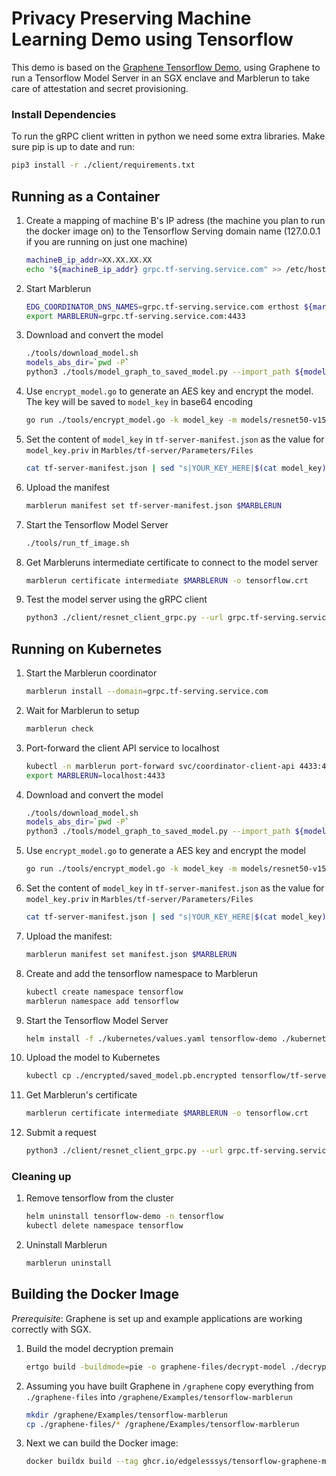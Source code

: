 # Privacy Preserving Machine Learning Demo using Tensorflow 

This demo is based on the [Graphene Tensorflow Demo](https://github.com/oscarlab/graphene), using Graphene to run a Tensorflow Model Server in an SGX enclave and Marblerun to take care of attestation and secret provisioning.

### Install Dependencies

To run the gRPC client written in python we need some extra libraries. Make sure pip is up to date and run:
```bash
pip3 install -r ./client/requirements.txt
``` 

## Running as a Container

1. Create a mapping of machine B's IP adress (the machine you plan to run the docker image on) to the Tensorflow Serving domain name (127.0.0.1 if you are running on just one machine)
    ```bash
    machineB_ip_addr=XX.XX.XX.XX
    echo "${machineB_ip_addr} grpc.tf-serving.service.com" >> /etc/hosts
    ```

1. Start Marblerun
    ```bash
    EDG_COORDINATOR_DNS_NAMES=grpc.tf-serving.service.com erthost ${marblerun_dir}/build/coordinator-enclave.signed
    export MARBLERUN=grpc.tf-serving.service.com:4433
    ```

1. Download and convert the model
    ```bash
    ./tools/download_model.sh
    models_abs_dir=`pwd -P`
    python3 ./tools/model_graph_to_saved_model.py --import_path ${models_abs_dir}/models/resnet50-v15-fp32/resnet50-v15-fp32.pb --export_dir ${models_abs_dir}/models/resnet50-v15-fp32 --model_version 1 --inputs input --outputs predict
    ```

1. Use `encrypt_model.go` to generate an AES key and encrypt the model. The key will be saved to `model_key` in base64 encoding
    ```bash
    go run ./tools/encrypt_model.go -k model_key -m models/resnet50-v15-fp32/1/saved_model.pb
    ```

1. Set the content of `model_key` in `tf-server-manifest.json` as the value for `model_key.priv` in `Marbles/tf-server/Parameters/Files`
    ```bash
    cat tf-server-manifest.json | sed "s|YOUR_KEY_HERE|$(cat model_key)|g" > manifest.json
    ```

1. Upload the manifest
    ```bash
    marblerun manifest set tf-server-manifest.json $MARBLERUN
    ```

1. Start the Tensorflow Model Server
    ```bash
    ./tools/run_tf_image.sh
    ```

1. Get Marbleruns intermediate certificate to connect to the model server
    ```bash
    marblerun certificate intermediate $MARBLERUN -o tensorflow.crt
    ```

1. Test the model server using the gRPC client
    ```bash
    python3 ./client/resnet_client_grpc.py --url grpc.tf-serving.service.com:8500 --crt tensorflow.crt --batch 1 --cnum 1 --loop 10
    ```


## Running on Kubernetes
1. Start the Marblerun coordinator
    ```bash
    marblerun install --domain=grpc.tf-serving.service.com
    ```

1. Wait for Marblerun to setup
    ```bash
    marblerun check
    ```

1. Port-forward the client API service to localhost
    ```bash
    kubectl -n marblerun port-forward svc/coordinator-client-api 4433:4433 --address localhost >/dev/null &
    export MARBLERUN=localhost:4433
    ```

1. Download and convert the model
    ```bash
    ./tools/download_model.sh
    models_abs_dir=`pwd -P`
    python3 ./tools/model_graph_to_saved_model.py --import_path ${models_abs_dir}/models/resnet50-v15-fp32/resnet50-v15-fp32.pb --export_dir ${models_abs_dir}/models/resnet50-v15-fp32 --model_version 1 --inputs input --outputs predict
    ```

1. Use `encrypt_model.go` to generate a AES key and encrypt the model
    ```bash
    go run ./tools/encrypt_model.go -k model_key -m models/resnet50-v15-fp32/1/saved_model.pb
    ```

1. Set the content of `model_key` in `tf-server-manifest.json` as the value for `model_key.priv` in `Marbles/tf-server/Parameters/Files`
    ```bash
    cat tf-server-manifest.json | sed "s|YOUR_KEY_HERE|$(cat model_key)|g" > manifest.json
    ```

1. Upload the manifest:
    ```bash
    marblerun manifest set manifest.json $MARBLERUN
    ```

1. Create and add the tensorflow namespace to Marblerun
    ```bash
    kubectl create namespace tensorflow
    marblerun namespace add tensorflow
    ```

1. Start the Tensorflow Model Server
    ```bash
    helm install -f ./kubernetes/values.yaml tensorflow-demo ./kubernetes -n tensorflow
    ```

1. Upload the model to Kubernetes
    ```bash
    kubectl cp ./encrypted/saved_model.pb.encrypted tensorflow/tf-server:/encrypted/saved_model.pb.encrypted
    ```

1. Get Marblerun's certificate
    ```bash
    marblerun certificate intermediate $MARBLERUN -o tensorflow.crt
    ```

1. Submit a request
    ```bash
    python3 ./client/resnet_client_grpc.py --url grpc.tf-serving.service.com:8500 --crt ./tensorflow.crt --batch 1 --cnum 1 --loop 10
    ```

### Cleaning up

1. Remove tensorflow from the cluster
    ```bash
    helm uninstall tensorflow-demo -n tensorflow
    kubectl delete namespace tensorflow
    ```

1. Uninstall Marblerun
    ```bash
    marblerun uninstall
    ```

## Building the Docker Image

*Prerequisite*: Graphene is set up and example applications are working correctly with SGX.

1. Build the model decryption premain
    ```bash
    ertgo build -buildmode=pie -o graphene-files/decrypt-model ./decrypt-model
    ```

1. Assuming you have built Graphene in `/graphene` copy everything from `./graphene-files` into `/graphene/Examples/tensorflow-marblerun`
    ```bash
    mkdir /graphene/Examples/tensorflow-marblerun
    cp ./graphene-files/* /graphene/Examples/tensorflow-marblerun
    ```

1. Next we can build the Docker image:
    ```bash
    docker buildx build --tag ghcr.io/edgelesssys/tensorflow-graphene-marble:latest -f tensorflow.dockerfile /graphene
    ```